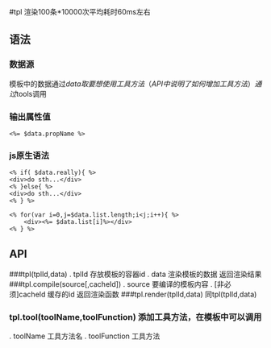 #tpl 渲染100条*10000次平均耗时60ms左右

## 语法
### 数据源
模板中的数据通过$data取
要想使用工具方法（API中说明了如何增加工具方法）通过$tools调用

### 输出属性值
```
<%= $data.propName %>
```

### js原生语法
```
<% if( $data.really){ %>
<div>do sth...</div>
<% }else{ %>
<div>do sth...</div>
<% } %>
```
```
<% for(var i=0,j=$data.list.length;i<j;i++){ %>
    <div><%= $data.list[i]%></div>
<% } %>
```

## API

###tpl(tplId,data)
. tplId  存放模板的容器id
. data   渲染模板的数据
返回渲染结果
###tpl.compile(source[,cacheId])
. source 要编译的模板内容
. [非必须]cacheId 缓存的id
返回渲染函数
###tpl.render(tplId,data)
同tpl(tplId,data)
### tpl.tool(toolName,toolFunction) 添加工具方法，在模板中可以调用
. toolName 工具方法名
. toolFunction 工具方法
